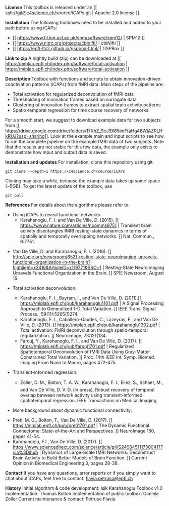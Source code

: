 **License**
This toolbox is released under an [[ ssh://git@c4science.ch/source/iCAPs.git | Apache 2.0 license ]].

**Installation**
The following toolboxes need to be installed and added to your path before using iCAPs:
* [[ https://www.fil.ion.ucl.ac.uk/spm/software/spm12/ | SPM12 ]]
* [[ https://www.nitrc.org/projects/cbinifti/ | cbiNifti ]]
* [[ https://epfl-lts2.github.io/gspbox-html/ | GSPBox ]]

**Link to zip**
A nightly build (zip) can be downloaded at [[ https://miplab.epfl.ch/index.php/software/total-activation | https://miplab.epfl.ch/index.php/software/total-activation ]]

**Description**
Toolbox with functions and scripts to obtain innovation-driven coactivation patterns (iCAPs) from fMRI data. Main steps of the pipeline are:
* Total activation for regularized deconvolution of fMRI data
* Thresholding of innovation frames based on surrogate data
* Clustering of innovation frames to extract spatial brain activity patterns
* Spatio-temporal regression for time course recovery of networks

For a smooth start, we suggest to download example data for two subjects from [[ https://drive.google.com/drive/folders/17XhZ_9eJ9X65imFtaHg48WjAZRLHkRUJ?usp=sharing]]. Look at the example main and input scripts to see how to run the complete pipeline on the example fMRI data of two subjects. Note that the results are not stable for this few data, the example only exists to demonstrate how input and output data is saved.

**Installation and updates**
For installation, clone this repository using git:
```
git clone --depth=1 https://c4science.ch/source/iCAPs
```
Cloning may take a while, because the example data takes up some space (~5GB). To get the latest update of the toolbox, use 
```
git pull
```

**References**
For details about the algorithms please refer to:
* Using iCAPs to reveal functional networks
  - Karahanoglu, F. I. and Van De Ville, D. (2015). [[ https://www.nature.com/articles/ncomms8751 | Transient brain activity disentangles fMRI resting-state dynamics in terms of spatially and temporally overlapping networks. ]] Nat. Commun., 6:7751.
 - Van De Ville, D. and Karahanoglu, F. I. (2016). [[ http://spie.org/newsroom/6521-resting-state-neuroimaging-unravels-functional-organization-in-the-brain?highlight=x2416&ArticleID=x119771&SSO=1 | Resting-State Neuroimaging Unravels Functional Organization in the Brain. ]] SPIE Newsroom, August 15.

* Total activation deconvolution:
  - Karahanoglu, F. I., Bayram, I., and Van De Ville, D. (2011).[[ https://miplab.epfl.ch/pub/karahanoglu1101.pdf |  A Signal Processing Approach to Generalized 1-D Total Variation. ]] IEEE Trans. Signal Process., 59(11):5265{5274.
  - Karahanoglu, F. I., Caballero-Gaudes, C., Lazeyras, F., and Van De Ville, D. (2013). [[ https://miplab.epfl.ch/pub/karahanoglu1302.pdf | Total activation: FMRI deconvolution through spatio-temporal regularization. ]] Neuroimage, 73:121{134.
  - Farouj, Y., Karahanoglu, F. I., and Van De Ville, D. (2017). [[ https://miplab.epfl.ch/pub/farouj1701.pdf | Regularized Spatiotemporal Deconvolution of fMRI Data Using Gray-Matter Constrained Total Variation. ]] Proc. 14th IEEE Int. Symp. Biomed. Imaging From Nano to Macro, pages 472-475.

* Transient-informed regression:
  - Zöller, D. M., Bolton, T. A. W., Karahanoglu, F. I., Eliez, S., Schaer, M., and Van De Ville, D. V. D. (in press). Robust recovery of temporal overlap between network activity using transient-informed spatiotemporal regression. IEEE Transactions on Medical Imaging

* More background about dynamic functional connectivity:
 - Preti, M. G., Bolton, T., Van De Ville, D. (2017). [[ https://miplab.epfl.ch/pub/preti1701.pdf | The Dynamic Functional Connectome: State-of-the-Art and Perspectives. ]] NeuroImage 160, pages 41-54.
 - Karahanoglu, F.I., Van De Ville, D. (2017). [[ https://www.sciencedirect.com/science/article/pii/S2468451117300417?via%3Dihub | Dynamics of Large-Scale fMRI Networks: Deconstruct Brain Activity to Build Better Models of Brain Function. ]] Current Opinion in Biomedical Engineering 3, pages 28-36.

**Contact**
If you have any questions, error reports or if you simply want to chat about iCAPs, feel free to contact: flavia.petruso@epfl.ch

**History**
Initial algorithm & code development: Isik Karahanoglu
Toolbox v1.0 implementation: Thomas Bolton
Implementation of public toolbox: Daniela Zöller
Current maintenance & contact: Petruso Flavia